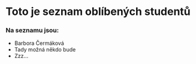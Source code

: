 # Toto je seznam oblíbených studentů

### Na seznamu jsou:

- Barbora Čermáková
- Tady možná někdo bude
- Zzz...
